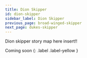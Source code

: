 ```yaml
---
title: Dion Skipper
id: dion-skipper
sidebar_label: Dion Skipper
previous_page: broad-winged-skipper
next_page: dukes-skipper
---
```


Dion skipper story map here insert!!

Coming soon
{: .label .label-yellow }
